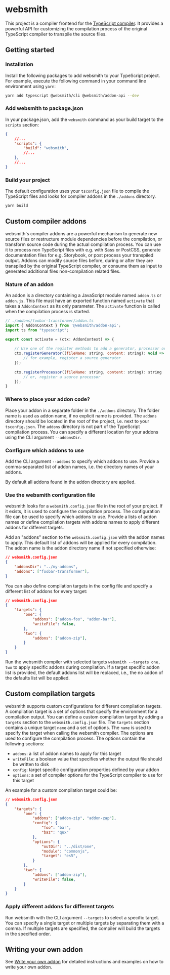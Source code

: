 # websmith

This project is a compiler frontend for the [TypeScript compiler](https://github.com/microsoft/TypeScript). It provides a powerful API for customizing the compilation process of the original TypeScript compiler to transpile the source files.

## Getting started

### Installation

Install the following packages to add websmith to your TypeScript project. For example, execute the following command in your command line environment using `yarn`:

```bash
yarn add typescript @websmith/cli @websmith/addon-api --dev
```

### Add websmith to package.json

In your package.json, add the `websmith` command as your build target to the `scripts` section:

 ```json
 {
     //...
     "scripts": {
         "build": "websmith",
         //...
     },
     //...
 }
 ```

### Build your project

The default configuration uses your `tsconfig.json` file to compile the TypeScript files and looks for compiler addons in the `./addons` directory.

```bash
yarn build
```

## Custom compiler addons

websmith's compiler addons are a powerful mechanism to generate new source files or restructure module dependencies before the compilation, or transform source code during the actual compilation process. You can use it to process non TypeScript files with e.g. with Sass or PostCSS, generate documentation files for e.g. Storybook, or post process your transpiled output. Addons can modify source files before, during or after they are transpiled by the original TypeScript compiler, or consume them as input to generated additional files non-compilation related files.

### Nature of an addon

An addon is a directory containing a JavaScript module named `addon.ts` or `addon.js`. This file must have an exported function named `activate` that takes a `AddonContext` as its only parameter. The `activate` function is called when the compilation process is started.

```javascript
// ./addons/foobar-transformer/addon.ts
import { AddonContext } from '@websmith/addon-api';
import ts from "typescript";

export const activate = (ctx: AddonContext) => {
    
    // Use one of the register methods to add a generator, processor or transformer to the compilation process.
    ctx.registerGenerator((fileName: string, content: string): void => {
        // for example, register a source generator
    });
    
    ctx.registerProcessor((fileName: string, content: string): string | never => {
        // or, register a source processor
    });
}
```

### Where to place your addon code?

Place your addon in a separate folder in the `./addons` directory. The folder name is used as addon name, if no explicit name is provided. The `addons` directory should be located in the root of the project, i.e. next to your `tsconfig.json`. The `addons` directory is not part of the TypeScript compilation process. You can specify a different location for your addons using the CLI argument `--addonsDir`.

### Configure which addons to use

Add the CLI argument `--addons` to specify which addons to use. Provide a comma-separated list of addon names, i.e. the directory names of your addons.

By default all addons found in the addon directory are applied.

### Use the websmith configuration file

websmith looks for a `websmith.config.json` file in the root of your project. If it exists, it is used to configure the compilation process. The configuration file can be used to specify which addons to use. Provide a lists of addon names or define compilation targets with addons names to apply different addons for different targets.

Add an "addons" section to the `websmith.config.json` with the addon names to apply. This default list of addons will be applied for every compilation. The addon name is the addon directory name if not specified otherwise:

```json
// websmith.config.json
{ 
    "addonsDir": "../my-addons",
    "addons": ["foobar-transformer"],
}
```

You can also define compilation targets in the config file and specify a different list of addons for every target:

```json
// websmith.config.json
{
    "targets": {
        "one": {
            "addons": ["addon-foo", "addon-bar"],
            "writeFile": false,
        },
        "two": {
            "addons": ["addon-zip"],
        }
    }
}
```

Run the websmith compiler with selected targets `websmith --targets one, two` to apply specific addons during compilation. If a target specific addon list is provided, the default addons list will be replaced, i.e., the no addon of the defaults list will be applied.

## Custom compilation targets

websmith supports custom configurations for different compilation targets. A compilation target is a set of options that specify the environment for a compilation output. You can define a custom compilation target by adding a `targets` section to the `websmith.config.json` file. The `targets` section contains a unique target `name` and a set of options. The `name` is used to specify the target when calling the websmith compiler. The options are used to configure the compilation process. The options contain the following sections:

- `addons`: a list of addon names to apply for this target
- `writeFile`: a boolean value that specifies whether the output file should be written to disk
- `config`: target specific configuration properties defined by your addon
- `options`: a set of compiler options for the TypeScript compiler to use for this target

An example for a custom compilation target could be:

```json
// websmith.config.json
{
    "targets": {
        "one": {
            "addons": ["addon-zip", "addon-zap"],
            "config": {
                "foo": "bar",
                "baz": "qux"
            },
            "options": {
                "outDir": "../dist/one",
                "module": "commonjs",
                "target": "es5",
            }
        },
        "two": {
            "addons": ["addon-zip"],
            "writeFile": false,
        }
    }
}
```

### Apply different addons for different targets

Run websmith with the CLI argument `--targets` to select a specific target. You can specify a single target or multiple targets by separating them with a comma. If multiple targets are specified, the compiler will build the targets in the specified order.

## Writing your own addon

See [Write your own addon](docs/write-your-own-addon.md) for detailed instructions and examples on how to write your own addon.
